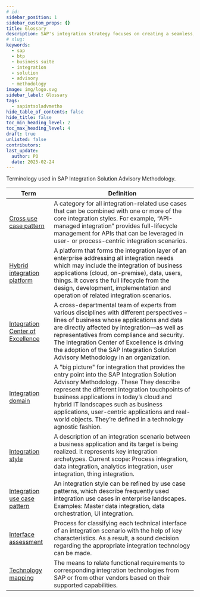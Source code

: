 ```yaml
---
# id: 
sidebar_position: 1
sidebar_custom_props: {}
title: Glossary
description: SAP's integration strategy focuses on creating a seamless, intelligent suite of business applications by integrating end-to-end processes across SAP, partner, and third-party solutions, aiming to accelerate innovation and deliver significant business value. A key component of this strategy is the SAP Integration Solution Advisory Methodology, which provides a comprehensive framework for defining, documenting, and executing enterprise integration strategies, covering both technical and organizational aspects, and can be adapted to various integration technologies and organizational needs.
# slug: 
keywords:
  - sap
  - btp
  - business suite
  - integration
  - solution
  - advisory
  - methodology
image: img/logo.svg
sidebar_label: Glossary
tags:
  - sapintsoladvmetho
hide_table_of_contents: false
hide_title: false
toc_min_heading_level: 2
toc_max_heading_level: 4
draft: true
unlisted: false
contributors:
last_update:
  author: PO
  date: 2025-02-24
---
```


<!-- loioaaf2c33ec8d64972a1d14ee7707b859f -->

Terminology used in SAP Integration Solution Advisory Methodology.

|Term|Definition|
|----|----------|
|[Cross use case pattern](../1-the-phases-of-the-sap-integration-solution-advisory-methodology/1-assess-your-integration-strategy/3-perform-a-scoping-of-your-integration-use-case-patterns.md)|A category for all integration-related use cases that can be combined with one or more of the core integration styles. For example, “API-managed integration” provides full-lifecycle management for APIs that can be leveraged in user- or process-centric integration scenarios.|
|[Hybrid integration platform](../2-design-your-hybrid-integration-platform/index.md)|A platform that forms the integration layer of an enterprise addressing all integration needs which may include the integration of business applications \(cloud, on-premise\), data, users, things. It covers the full lifecycle from the design, development, implementation and operation of related integration scenarios.|
|[Integration Center of Excellence](../4-enable-a-practice-of-empowerment/1-establish-the-right-organizational-structure.md)|A cross-departmental team of experts from various disciplines with different perspectives – lines of business whose applications and data are directly affected by integration—as well as representatives from compliance and security. The Integration Center of Excellence is driving the adoption of the SAP Integration Solution Advisory Methodology in an organization.|
|[Integration domain](../1-the-phases-of-the-sap-integration-solution-advisory-methodology/1-assess-your-integration-strategy/1-perform-a-scoping-of-your-integration-domains.md)|A "big picture" for integration that provides the entry point into the SAP Integration Solution Advisory Methodology. These They describe represent the different integration touchpoints of business applications in today’s cloud and hybrid IT landscapes such as business applications, user-centric applications and real-world objects. They’re defined in a technology agnostic fashion.|
|[Integration style](../1-the-phases-of-the-sap-integration-solution-advisory-methodology/1-assess-your-integration-strategy/2-perform-a-scoping-of-your-integration-styles.md)|A description of an integration scenario between a business application and its target is being realized. It represents key integration archetypes. Current scope: Process integration, data integration, analytics integration, user integration, thing integration.|
|[Integration use case pattern](../1-the-phases-of-the-sap-integration-solution-advisory-methodology/1-assess-your-integration-strategy/3-perform-a-scoping-of-your-integration-use-case-patterns.md)|An integration style can be refined by use case patterns, which describe frequently used integration use cases in enterprise landscapes. Examples: Master data integration, data orchestration, UI integration.|
|[Interface assessment](../2-design-your-hybrid-integration-platform/3-assess-your-interfaces.md)|Process for classifying each technical interface of an integration scenario with the help of key characteristics. As a result, a sound decision regarding the appropriate integration technology can be made.|
|[Technology mapping](../2-design-your-hybrid-integration-platform/1-perform-a-technology-mapping.md)|The means to relate functional requirements to corresponding integration technologies from SAP or from other vendors based on their supported capabilities.|

